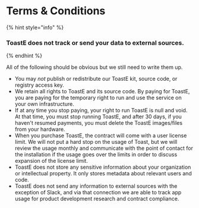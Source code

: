 # Terms & Conditions

{% hint style="info" %}
### **ToastE does not track or send your data to external sources.**
{% endhint %}

All of the following should be obvious but we still need to write them up.

* You may _not_ publish or redistribute our ToastE kit, source code, or registry access key.
* We retain all rights to ToastE and its source code. By paying for ToastE, you are paying for the temporary right to run and use the service on your own infrastructure. 
* If at any time you stop paying, your right to run ToastE is null and void. At that time, you must stop running ToastE, and after 30 days, if you haven't resumed payments, you must delete the ToastE images/files from your hardware.
* When you purchase ToastE, the contract will come with a user license limit. We will not put a hard stop on the usage of Toast, but we will review the usage monthly and communicate with the point of contact for the installation if the usage goes over the limits in order to discuss expansion of the license limit.
* ToastE does not store any sensitive information about your organization or intellectual property. It only stores metadata about relevant users and code. 
* ToastE does not send any information to external sources with the exception of Slack, and via that connection we are able to track app usage for product development research and contract compliance.



